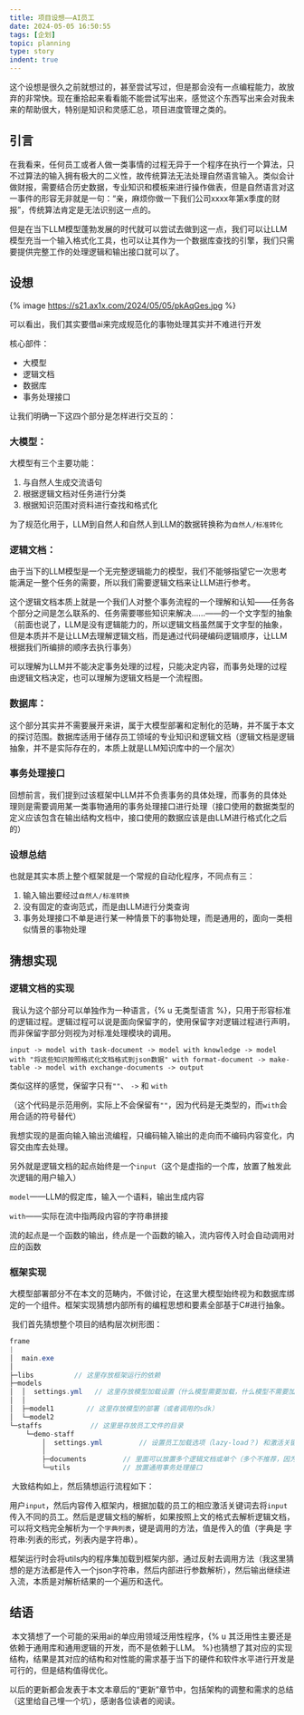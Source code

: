 ```yaml
---
title: 项目设想——AI员工
date: 2024-05-05 16:50:55
tags: [企划]
topic: planning
type: story
indent: true
---
```


​	这个设想是很久之前就想过的，甚至尝试写过，但是那会没有一点编程能力，故放弃的非常快。现在重拾起来看看能不能尝试写出来，感觉这个东西写出来会对我未来的帮助很大，特别是知识和灵感汇总，项目进度管理之类的。

## 引言

​	在我看来，任何员工或者人做一类事情的过程无异于一个程序在执行一个算法，只不过算法的输入拥有极大的二义性，故传统算法无法处理自然语言输入。类似会计做财报，需要结合历史数据，专业知识和模板来进行操作做表，但是自然语言对这一事件的形容无非就是一句：“亲，麻烦你做一下我们公司xxxx年第x季度的财报”，传统算法肯定是无法识别这一点的。

​	但是在当下LLM模型蓬勃发展的时代就可以尝试去做到这一点，我们可以让LLM模型充当一个输入格式化工具，也可以让其作为一个数据库查找的引擎，我们只需要提供完整工作的处理逻辑和输出接口就可以了。

## 设想

{% image https://s21.ax1x.com/2024/05/05/pkAqGes.jpg %}

可以看出，我们其实要借ai来完成规范化的事物处理其实并不难进行开发

核心部件：

- 大模型
- 逻辑文档
- 数据库
- 事务处理接口

让我们明确一下这四个部分是怎样进行交互的：

### 大模型：

大模型有三个主要功能：

1. 与自然人生成交流语句
2. 根据逻辑文档对任务进行分类
3. 根据知识范围对资料进行查找和格式化

为了规范化用于，LLM到自然人和自然人到LLM的数据转换称为`自然人/标准转化`

### 逻辑文档：

​	由于当下的LLM模型是一个无完整逻辑能力的模型，我们不能够指望它一次思考能满足一整个任务的需要，所以我们需要逻辑文档来让LLM进行参考。

​	这个逻辑文档本质上就是一个我们人对整个事务流程的一个理解和认知——任务各个部分之间是怎么联系的、任务需要哪些知识来解决......——的一个文字型的抽象（前面也说了，LLM是没有逻辑能力的，所以逻辑文档虽然属于文字型的抽象，但是本质并不是让LLM去理解逻辑文档，而是通过代码硬编码逻辑顺序，让LLM根据我们所编排的顺序去执行事务）

​	可以理解为LLM并不能决定事务处理的过程，只能决定内容，而事务处理的过程由逻辑文档决定，也可以理解为逻辑文档是一个流程图。

### 数据库：

​	这个部分其实并不需要展开来讲，属于大模型部署和定制化的范畴，并不属于本文的探讨范围。数据库适用于储存员工领域的专业知识和逻辑文档（逻辑文档是逻辑抽象，并不是实际存在的，本质上就是LLM知识库中的一个层次）

### 事务处理接口

​	回想前言，我们提到过该框架中LLM并不负责事务的具体处理，而事务的具体处理则是需要调用某一类事物通用的事务处理接口进行处理（接口使用的数据类型的定义应该包含在输出结构文档中，接口使用的数据应该是由LLM进行格式化之后的）



### 设想总结

也就是其实本质上整个框架就是一个常规的自动化程序，不同点有三：

1. 输入输出要经过`自然人/标准转换`
2. 没有固定的查询范式，而是由LLM进行分类查询
3. 事务处理接口不单是进行某一种情景下的事物处理，而是通用的，面向一类相似情景的事物处理



## 猜想实现

### 逻辑文档的实现

​	我认为这个部分可以单独作为一种语言，{% u 无类型语言 %}，只用于形容标准的逻辑过程。逻辑过程可以说是面向保留字的，使用保留字对逻辑过程进行声明，而非保留字部分则视为对标准处理模块的调用。

```
input -> model with task-document -> model with knowledge -> model with "将这些知识按照格式化文档格式到json数据" with format-document -> make-table -> model with exchange-documents -> output
```

类似这样的感觉，保留字只有`""`、 `->` 和 `with` 

（这个代码是示范用例，实际上不会保留有`""`，因为代码是无类型的，而`with`会用合适的符号替代）

我想实现的是面向输入输出流编程，只编码输入输出的走向而不编码内容变化，内容交由库去处理。

另外就是逻辑文档的起点始终是一个`input`（这个是虚指的一个库，放置了触发此次逻辑的用户输入）

`model`——LLM的假定库，输入一个语料，输出生成内容

`with`——实际在流中指两段内容的字符串拼接

流的起点是一个函数的输出，终点是一个函数的输入，流内容传入时会自动调用对应的函数 

### 框架实现

​	大模型部署部分不在本文的范畴内，不做讨论，在这里大模型始终视为和数据库绑定的一个组件。框架实现猜想内部所有的编程思想和要素全部基于C#进行抽象。

​	我们首先猜想整个项目的结构层次树形图：

```c#
frame
|
│  main.exe
│
├─libs			// 这里存放框架运行的依赖
├─models
│  │  settings.yml   // 这里存放模型加载设置（什么模型需要加载，什么模型不需要加载，链接token等）
│  │
│  ├─model1        // 这里存放模型的部署（或者调用的sdk）
│  └─model2
└─staffs			// 这里是存放员工文件的目录
    └─demo-staff
        │  settings.yml			// 设置员工加载选项（lazy-load？) 和激活关键词
        │
        ├─documents			// 里面可以放置多个逻辑文档或单个（多个不推荐，因为让LLM自行决定有风险）
        └─utils				// 放置通用事务处理接口
```

​	大致结构如上，然后猜想运行流程如下：

​	用户`input`，然后内容传入框架内，根据加载的员工的相应激活关键词去将`input`传入不同的员工。然后是逻辑文档的解析，如果按照上文的格式去解析逻辑文档，可以将文档完全解析为一个`字典列表`，键是调用的方法，值是传入的值（字典是 字符串:列表的形式，列表内是字符串）。

​	框架运行时会将utils内的程序集加载到框架内部，通过反射去调用方法（我这里猜想的是方法都是传入一个json字符串，然后内部进行参数解析），然后输出继续进入流，本质是对解析结果的一个遍历和迭代。

## 结语

​	本文猜想了一个可能的采用ai的单应用领域泛用性程序，{% u 其泛用性主要还是依赖于通用库和通用逻辑的开发，而不是依赖于LLM。 %}也猜想了其对应的实现结构，结果是其对应的结构和对性能的需求基于当下的硬件和软件水平进行开发是可行的，但是结构值得优化。

​	以后的更新都会发表于本文本章后的“更新”章节中，包括架构的调整和需求的总结（这里给自己埋一个坑），感谢各位读者的阅读。



